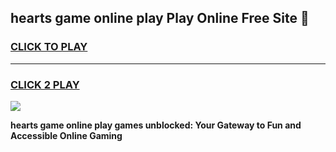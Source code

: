 
## hearts game online play Play Online Free Site 👋
<h3>
<a href="https://download.freeplayer.one?title=hearts_game_online_play&ref=21F">CLICK TO PLAY</a></h3>
<hr>

<h3>
<a href="https://download.freeplayer.one?title=hearts_game_online_play&ref=21F">CLICK 2 PLAY</a>
  
</h3>

<a href="https://download.freeplayer.one?title=hearts_game_online_play&ref=21F"><img src="https://cdnb.artstation.com/p/assets/images/images/032/539/853/original/anto-thomas-button-gif.gif"></a>


**hearts game online play games unblocked: Your Gateway to Fun and Accessible Online Gaming**
